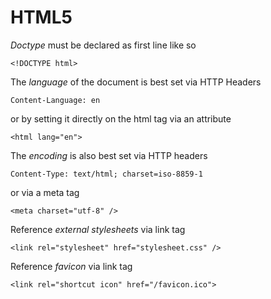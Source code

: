 # HTML5 #

*Doctype* must be declared as first line like so

	<!DOCTYPE html>

The *language* of the document is best set via HTTP Headers

	Content-Language: en

or by setting it directly on the html tag via an attribute

	<html lang="en">

The *encoding* is also best set via HTTP headers

	Content-Type: text/html; charset=iso-8859-1

or via a meta tag

	<meta charset="utf-8" />

Reference *external stylesheets* via link tag

	<link rel="stylesheet" href="stylesheet.css" />

Reference *favicon* via link tag

	<link rel="shortcut icon" href="/favicon.ico">
